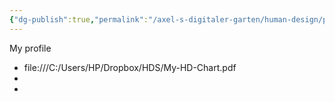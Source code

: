 ```yaml
---
{"dg-publish":true,"permalink":"/axel-s-digitaler-garten/human-design/projector-1-3-with-self-projected-authority/","title":"Projector 1/3 with Self-projected Authority","created":"2025-07-06T16:53:21.584+02:00"}
---
```


My profile

- file:///C:/Users/HP/Dropbox/HDS/My-HD-Chart.pdf
- <element src="file:///C:/Users/HP/Dropbox/HDS/My-HD-Chart.pdf"></element>
-